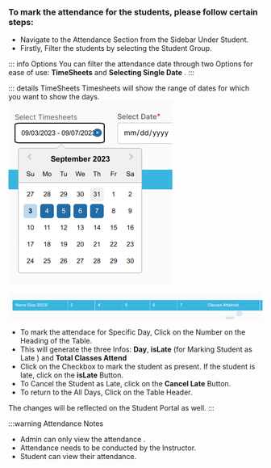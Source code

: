 ### To mark the attendance for the students, please follow certain steps:

- Navigate to the Attendance Section from the Sidebar Under Student.
- Firstly, Filter the students by selecting the Student Group.

::: info Options
You can filter the attendance date through two Options for ease of use: **TimeSheets** and **Selecting Single Date** .
:::

::: details TimeSheets
Timesheets will show the range of dates for which you want to show the days.
![Timesheets](../src/images/Attendance/timesheet.png)

![Timesheets](../src/images/Attendance/timesheet-display.png)


- To mark the attendace for Specific Day, Click on the Number on the Heading of the Table.
- This will generate the three Infos: **Day**, **isLate** (for Marking Student as Late ) and **Total Classes Attend**
- Click on the Checkbox to mark the student as present. If the student is late, click on the **isLate** Button.
- To Cancel the Student as Late, click on the **Cancel Late** Button.
- To return to the All Days, Click on the Table Header.

The changes will be reflected on the Student Portal as well.
:::


:::warning Attendance Notes
- Admin can only view the attendance .
- Attendance needs to be conducted by the Instructor.
- Student can view their attendance.
